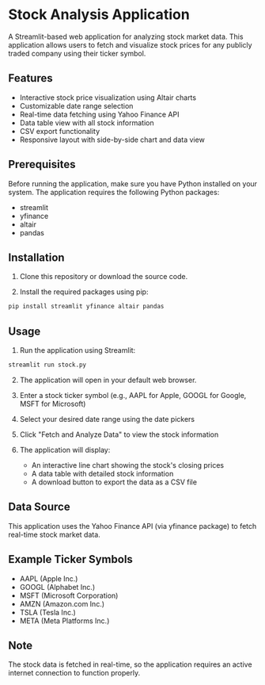 # Stock Analysis Application

A Streamlit-based web application for analyzing stock market data. This application allows users to fetch and visualize stock prices for any publicly traded company using their ticker symbol.

## Features

- Interactive stock price visualization using Altair charts
- Customizable date range selection
- Real-time data fetching using Yahoo Finance API
- Data table view with all stock information
- CSV export functionality
- Responsive layout with side-by-side chart and data view

## Prerequisites

Before running the application, make sure you have Python installed on your system. The application requires the following Python packages:

- streamlit
- yfinance
- altair
- pandas

## Installation

1. Clone this repository or download the source code.

2. Install the required packages using pip:
```bash
pip install streamlit yfinance altair pandas
```

## Usage

1. Run the application using Streamlit:
```bash
streamlit run stock.py
```

2. The application will open in your default web browser.

3. Enter a stock ticker symbol (e.g., AAPL for Apple, GOOGL for Google, MSFT for Microsoft)

4. Select your desired date range using the date pickers

5. Click "Fetch and Analyze Data" to view the stock information

6. The application will display:
   - An interactive line chart showing the stock's closing prices
   - A data table with detailed stock information
   - A download button to export the data as a CSV file

## Data Source

This application uses the Yahoo Finance API (via yfinance package) to fetch real-time stock market data.

## Example Ticker Symbols

- AAPL (Apple Inc.)
- GOOGL (Alphabet Inc.)
- MSFT (Microsoft Corporation)
- AMZN (Amazon.com Inc.)
- TSLA (Tesla Inc.)
- META (Meta Platforms Inc.)

## Note

The stock data is fetched in real-time, so the application requires an active internet connection to function properly. 
